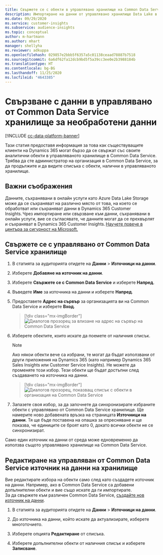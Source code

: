 ```yaml
---
title: Свържете се с обекти в управлявано хранилище на Common Data Service
description: Импортиране на данни от управлявано хранилище Data Lake в Common Data Service.
ms.date: 09/29/2020
ms.service: customer-insights
ms.subservice: audience-insights
ms.topic: conceptual
author: m-hartmann
ms.author: mhart
manager: shellyha
ms.reviewer: adkuppa
ms.openlocfilehash: 029857e2bbb5f6357a5c01138ceaad78887b7518
ms.sourcegitcommit: 6a6df62fa12dcb9bd5f5a39cc3ee0e2b3988184b
ms.translationtype: HT
ms.contentlocale: bg-BG
ms.lasthandoff: 11/25/2020
ms.locfileid: "4643385"
---
```

# <a name="connect-to-data-in-a-common-data-service-managed-data-lake"></a>Свързване с данни в управлявано от Common Data Service хранилище за необработени данни

[!INCLUDE [cc-data-platform-banner](../includes/cc-data-platform-banner.md)]

Тази статия предоставя информация за това как съществуващите клиенти на Dynamics 365 могат бързо да се свържат със своите аналитични обекти в управляваното хранилище в Common Data Service. Трябва да сте администратор на организация в Common Data Service, за да продължите и да видите списъка с обекти, налични в управляваното хранилище.

## <a name="important-considerations"></a>Важни съображения

Данните, съхранявани в онлайн услуги като Azure Data Lake Storage може да се съхраняват на различно място от това, на което се обработват или съхраняват данни в Dynamics 365 Customer Insights. Чрез импортиране или свързване към данни, съхранявани в онлайн услуги, вие се съгласявате, че данните могат да се прехвърлят и съхраняват в Dynamics 365 Customer Insights. [Научете повече в центъра за сигурност на Microsoft.](https://www.microsoft.com/trust-center)

## <a name="connect-to-a-common-data-service-managed-lake"></a>Свържете се с управлявано от Common Data Service хранилище

1. В статията за аудиторията отидете на **Данни** > **Източници на данни**.

2. Изберете **Добавяне на източник на данни**.

3. Изберете **Свържете се с Common Data Service** и изберете **Напред**.

4. Въведете **Име** за източника на данни и изберете **Напред**.

5. Предоставете **Адрес на сървър** за организацията ви на Common Data Service и изберете **Вход**.

   > [!div class="mx-imgBorder"]
   > ![Диалогов прозорец за влизане на адрес на сървър на Common Data Service](media/enter-CDS-org-details.png)

6. Изберете обектите, които искате да поемете от наличния списък.    

   > [!NOTE]
   > Ако някои обекти вече са избрани, те могат да бъдат използвани от други приложения на Dynamics 365 (като например Dynamics 365 Sales Insights или Customer Service Insights). Не можете да променяте този избор. Тези обекти ще бъдат достъпни след създаването на източника на данни.

   > [!div class="mx-imgBorder"]
   > ![Диалогов прозорец, показващ списък с обекти в организация на Common Data Service](media/select-analytical-entities.png)

7. Запазете своя избор, за да започнете да синхронизирате избраните обекти с управлявано от Common Data Service хранилище. Ще намерите ново добавената връзка на страницата **Източници на данни**. Тя ще бъде поставена на опашка за опресняване и ще показва, че единиците се броят като 0, докато всички обекти не се синхронизират.

Само един източник на данни от среда може едновременно да използва същото управлявано хранилище на Common Data Service.

## <a name="edit-a-common-data-service-managed-lake-data-source"></a>Редактиране на управляван от Common Data Service източник на данни на хранилище

Вие редактирате избора на обекти само след като създадете източник на данни. Например, ако в Common Data Service са добавени допълнителни обекти и вие също искате да ги импортирате.    
За да свържете към различен Common Data Service, [създайте нов източник на данни](#connect-to-a-common-data-service-managed-lake).

1. В статията за аудиторията отидете на **Данни** > **Източници на данни**.

2. До източника на данни, който искате да актуализирате, изберете многоточието.

3. Изберете опцията **Редактиране** от списъка.

4. Изберете допълнителни обекти от наличния списък и изберете **Записване**.
